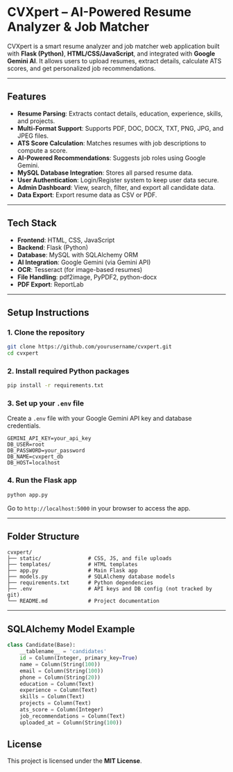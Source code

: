 # CVXpert – AI-Powered Resume Analyzer & Job Matcher

CVXpert is a smart resume analyzer and job matcher web application built with **Flask (Python)**, **HTML/CSS/JavaScript**, and integrated with **Google Gemini AI**. It allows users to upload resumes, extract details, calculate ATS scores, and get personalized job recommendations.

---

## Features

- **Resume Parsing**: Extracts contact details, education, experience, skills, and projects.
- **Multi-Format Support**: Supports PDF, DOC, DOCX, TXT, PNG, JPG, and JPEG files.
- **ATS Score Calculation**: Matches resumes with job descriptions to compute a score.
- **AI-Powered Recommendations**: Suggests job roles using Google Gemini.
- **MySQL Database Integration**: Stores all parsed resume data.
- **User Authentication**: Login/Register system to keep user data secure.
- **Admin Dashboard**: View, search, filter, and export all candidate data.
- **Data Export**: Export resume data as CSV or PDF.

---

## Tech Stack

- **Frontend**: HTML, CSS, JavaScript
- **Backend**: Flask (Python)
- **Database**: MySQL with SQLAlchemy ORM
- **AI Integration**: Google Gemini (via Gemini API)
- **OCR**: Tesseract (for image-based resumes)
- **File Handling**: pdf2image, PyPDF2, python-docx
- **PDF Export**: ReportLab

---

## Setup Instructions

### 1. Clone the repository

```bash
git clone https://github.com/yourusername/cvxpert.git
cd cvxpert
```

### 2. Install required Python packages

```bash
pip install -r requirements.txt
```

### 3. Set up your `.env` file

Create a `.env` file with your Google Gemini API key and database credentials.

```env
GEMINI_API_KEY=your_api_key
DB_USER=root
DB_PASSWORD=your_password
DB_NAME=cvxpert_db
DB_HOST=localhost
```

### 4. Run the Flask app

```bash
python app.py
```

Go to `http://localhost:5000` in your browser to access the app.

---

## Folder Structure

```
cvxpert/
├── static/               # CSS, JS, and file uploads
├── templates/            # HTML templates
├── app.py                # Main Flask app
├── models.py             # SQLAlchemy database models
├── requirements.txt      # Python dependencies
├── .env                  # API keys and DB config (not tracked by git)
└── README.md             # Project documentation
```

---

## SQLAlchemy Model Example

```python
class Candidate(Base):
    __tablename__ = 'candidates'
    id = Column(Integer, primary_key=True)
    name = Column(String(100))
    email = Column(String(100))
    phone = Column(String(20))
    education = Column(Text)
    experience = Column(Text)
    skills = Column(Text)
    projects = Column(Text)
    ats_score = Column(Integer)
    job_recommendations = Column(Text)
    uploaded_at = Column(String(100))
```
## License

This project is licensed under the **MIT License**.
